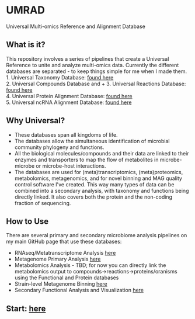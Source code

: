 # UMRAD
Universal Multi-omics Reference and Alignment Database

## What is it?
This repository involves a series of pipelines that create a Universal Reference to unite and analyze multi-omics data.
Currently the different databases are separated - to keep things simple for me when I made them.
    <br>1. Universal Taxonomy Database: [found here](https://github.com/TealFurnholm/Universal-Taxonomy-Database)
    <br>2. Universal Compounds Database and + 3. Universal Reactions Database: [found here](https://github.com/TealFurnholm/Universal_Biological_Compounds_Database)
    <br>4. Universal Protein Alignment Database: [found here](https://github.com/TealFurnholm/Universal_Microbiomics_Alignment_Database)
    <br>5. Universal ncRNA Alignment Database: [found here](https://github.com/TealFurnholm/Fix_RNACentral_Taxonomy)
<p>

## Why Universal?
- These databases span all kingdoms of life. 
- The databases allow the simultaneous identification of microbial community phylogeny and functions. 
- All the biological molecules/compounds and their data are linked to their enzymes and transporters to map the flow of metabolites in microbe-microbe or microbe-host interactions. 
- The databases are used for (meta)transcriptomics, (meta)proteomics, metabolomics, metagenomics, and for novel binning and MAG quality control software I've created. 
This way many types of data can be combined into a secondary analysis, with taxonomy and functions being directly linked. It also covers both the protein and the non-coding fraction of sequencing. 

## How to Use
There are several primary and secondary microbiome analysis pipelines on my main GitHub page that use these databases:
* RNAseq/Metatranscriptome Analysis [here](https://github.com/TealFurnholm/Strain-Level_Metatranscriptome_Analysis)
* Metagenome Primary Analysis [here](https://github.com/TealFurnholm/Strain-Level_Metagenome_Analysis)
* Metabolomics Analysis - TBD; for now you can directly link the metabolomics output to compounds->reactions->proteins/oranisms using the Functional and Protein databases
* Strain-level Metagenome Binning [here](https://github.com/TealFurnholm/Community-Based-Metagenome-Binning)
* Secondary Functional Analysis and Visualization [here](https://github.com/TealFurnholm/Meta-omics_Functional_Analysis)    
    
## Start: [here](https://github.com/TealFurnholm/Universal-Taxonomy-Database)
